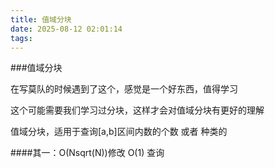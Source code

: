 ```yaml
---
title: 值域分块
date: 2025-08-12 02:01:14
tags:
---
```


###值域分块

在写莫队的时候遇到了这个，感觉是一个好东西，值得学习

这个可能需要我们学习过分块，这样才会对值域分块有更好的理解

值域分块，适用于查询[a,b]区间内数的个数 或者 种类的

####其一：O(Nsqrt(N))修改 O(1) 查询